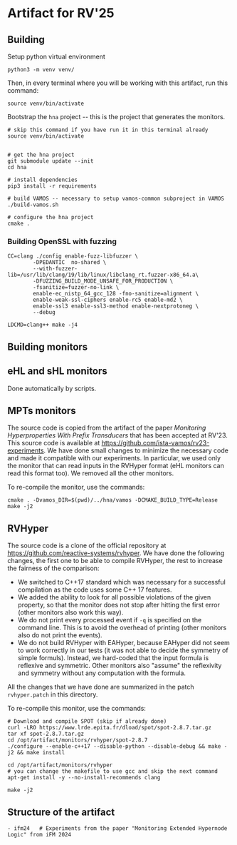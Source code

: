 # Artifact for RV'25

## Building

Setup python virtual environment

```shell
python3 -m venv venv/
```

Then, in every terminal where you will be working with this artifact,
run this command:

```shell
source venv/bin/activate
```

Bootstrap the `hna` project -- this is the project that generates the monitors.

```shell
# skip this command if you have run it in this terminal already
source venv/bin/activate


# get the hna project
git submodule update --init
cd hna

# install dependencies
pip3 install -r requirements

# build VAMOS -- necessary to setup vamos-common subproject in VAMOS
./build-vamos.sh

# configure the hna project
cmake .
```

### Building OpenSSL with fuzzing

```
CC=clang ./config enable-fuzz-libfuzzer \
        -DPEDANTIC  no-shared \ 
        --with-fuzzer-lib=/usr/lib/clang/19/lib/linux/libclang_rt.fuzzer-x86_64.a\
        -DFUZZING_BUILD_MODE_UNSAFE_FOR_PRODUCTION \
        -fsanitize=fuzzer-no-link \
        enable-ec_nistp_64_gcc_128 -fno-sanitize=alignment \
        enable-weak-ssl-ciphers enable-rc5 enable-md2 \
        enable-ssl3 enable-ssl3-method enable-nextprotoneg \
        --debug

LDCMD=clang++ make -j4
```

## Building monitors

## eHL and sHL monitors

Done automatically by scripts.

## MPTs monitors

The source code is copied from the artifact of the paper *Monitoring Hyperproperties With Prefix Transducers*
that has been accepted at RV'23. This source code is available at <https://github.com/ista-vamos/rv23-experiments>.
We have done small changes to minimize the necessary code and made it compatible with our experiments.
In particular, we used only the monitor that can read inputs in the RVHyper format (eHL monitors can read this format too).
We removed all the other monitors.

To re-compile the monitor, use the commands:

```
cmake . -Dvamos_DIR=$(pwd)/../hna/vamos -DCMAKE_BUILD_TYPE=Release
make -j2
```

## RVHyper

The source code is a clone of the official repository at <https://github.com/reactive-systems/rvhyper>.
We have done the following changes, the first one to be able to compile RVHyper, the rest to increase
the fairness of the comparison:

- We switched to C++17 standard which was necessary for a successful compilation as the code uses
   some C++ 17 features.
- We added the ability to look for all possible violations of the given property, so that the monitor
   does not stop after hitting the first error (other monitors also work this way).
- We do not print every processed event if `-q` is specified on the command line. This is to avoid the overhead
   of printing (other monitors also do not print the events).
- We do not build RVHyper with EAHyper, because EAHyper did not seem to work correctly in our tests (it was not
   able to decide the symmetry of simple formuls).
   Instead, we hard-coded that the input formula is reflexive and symmetric. Other monitors
   also "assume" the reflexivity and symmetry without any computation with the formula.

All the changes that we have done are summarized in the patch `rvhyper.patch` in this directory.

To re-compile this monitor, use the commands:

```
# Download and compile SPOT (skip if already done)
curl -LRO https://www.lrde.epita.fr/dload/spot/spot-2.8.7.tar.gz
tar xf spot-2.8.7.tar.gz
cd /opt/artifact/monitors/rvhyper/spot-2.8.7
./configure --enable-c++17 --disable-python --disable-debug && make -j2 && make install

cd /opt/artifact/monitors/rvhyper
# you can change the makefile to use gcc and skip the next command
apt-get install -y --no-install-recommends clang

make -j2
```

## Structure of the artifact

```
- ifm24   # Experiments from the paper "Monitoring Extended Hypernode Logic" from iFM 2024
```
